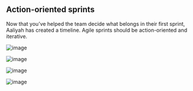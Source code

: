 ## Action-oriented sprints

Now that you’ve helped the team decide what belongs in their first sprint, Aaliyah has created a timeline. Agile sprints should be action-oriented and iterative.

![image](https://github.com/adeleke123/Mckinsey-Forward-Program/assets/51156057/6629c678-b229-4a9c-8f17-a3a544d09f5e)

![image](https://github.com/adeleke123/Mckinsey-Forward-Program/assets/51156057/b5a555ee-582b-4326-881e-035832b37e4d)

![image](https://github.com/adeleke123/Mckinsey-Forward-Program/assets/51156057/4834a683-65ef-4b46-8215-694c07d65306)

![image](https://github.com/adeleke123/Mckinsey-Forward-Program/assets/51156057/4fef2eda-9c9c-4ecf-bedd-229bfe7db511)

